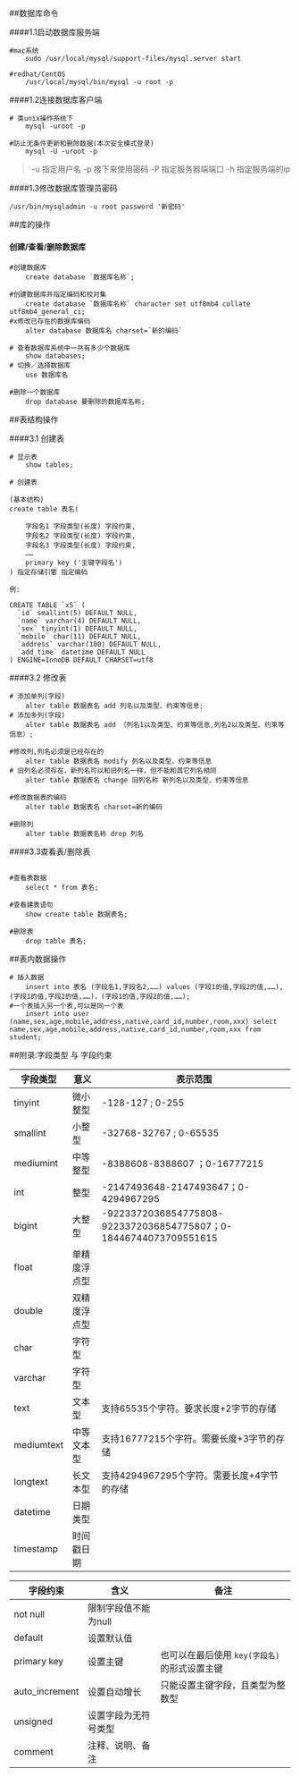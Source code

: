 ##数据库命令

####1.1启动数据库服务端

```mysql
#mac系统
    sudo /usr/local/mysql/support-files/mysql.server start

#redhat/CentOS
    /usr/local/mysql/bin/mysql -u root -p
```

####1.2连接数据库客户端
```mysql
# 类unix操作系统下
    mysql -uroot -p

#防止无条件更新和删除数据(本次安全模式登录)
    mysql -U -uroot -p
```
>-u 指定用户名
>-p 接下来使用密码
>-P 指定服务器端端口
>-h 指定服务端的ip

####1.3修改数据库管理员密码
```mysql
/usr/bin/mysqladmin -u root password '新密码'
```


##库的操作



#### 创建/查看/删除数据库
```mysql
#创建数据库
    create database `数据库名称`;

#创建数据库并指定编码和校对集
    create database `数据库名称` character set utf8mb4 collate utf8mb4_general_ci;
#x修改已存在的数据库编码
    alter database 数据库名 charset=`新的编码`

# 查看数据库系统中一共有多少个数据库
    show databases;
# 切换／选择数据库
    use 数据库名

#删除一个数据库
    drop database 要删除的数据库名称;
```

##表结构操作

####3.1 创建表

```mysql
# 显示表
    show tables;

# 创建表

(基本结构)
create table 表名(

	字段名1 字段类型(长度) 字段约束,
	字段名2 字段类型(长度) 字段约束,
	字段名3 字段类型(长度) 字段约束,
	……
    primary key ('主键字段名')
) 指定存储引擎 指定编码

例:

CREATE TABLE `x5` (
  `id` smallint(5) DEFAULT NULL,
  `name` varchar(4) DEFAULT NULL,
  `sex` tinyint(1) DEFAULT NULL,
  `mobile` char(11) DEFAULT NULL,
  `address` varchar(100) DEFAULT NULL,
  `add_time` datetime DEFAULT NULL
) ENGINE=InnoDB DEFAULT CHARSET=utf8
```

####3.2 修改表

```mysql
# 添加单列(字段)
    alter table 数据表名 add 列名以及类型、约束等信息;
# 添加多列(字段)
    alter table 数据表名 add （列名1以及类型、约束等信息,列名2以及类型、约束等信息）;

#修改列,列名必须是已经存在的
    alter table 数据表名 modify 列名以及类型、约束等信息
# 旧列名必须存在，新列名可以和旧列名一样，但不能和其它列名相同
    alter table 数据表名 change 旧列名称 新列名以及类型、约束等信息

#修改数据表的编码
    alter table 数据表名 charset=新的编码

#删除列
    alter table 数据表名称 drop 列名
```

####3.3查看表/删除表

```mysql

#查看表数据
    select * from 表名;

#查看建表语句
    show create table 数据表名;

#删除表
    drop table 表名;
```


##表内数据操作

```mysql
# 插入数据
    insert into 表名 (字段名1,字段名2,……) values (字段1的值,字段2的值,……),(字段1的值,字段2的值,……)，(字段1的值,字段2的值,……);
#一个表插入另一个表,可以是同一个表
    insert into user (name,sex,age,mobile,address,native,card_id,number,room,xxx) select name,sex,age,mobile,address,native,card_id,number,room,xxx from student;
```
##附录:字段类型 与 字段约束

| 字段类型   | 意义         | 表示范围                                                         |
|------------|--------------|------------------------------------------------------------------|
| tinyint    | 微小整型     | -128-127 ; 0-255                                                 |
| smallint   | 小整型       | -32768-32767 ; 0-65535                                           |
| mediumint  | 中等整型     | -8388608-8388607 ；0-16777215                                    |
| int        | 整型         | -2147493648-2147493647；0-4294967295                             |
| bigint     | 大整型       | -9223372036854775808-9223372036854775807；0-18446744073709551615 |
| float      | 单精度浮点型 |                                                                  |
| double     | 双精度浮点型 |                                                                  |
| char       | 字符型       |                                                                  |
| varchar    | 字符型       |                                                                  |
| text       | 文本型       | 支持65535个字符。要求长度+2字节的存储                            |
| mediumtext | 中等文本型   | 支持16777215个字符。需要长度+3字节的存储                         |
| longtext   | 长文本型     | 支持4294967295个字符。需要长度+4字节的存储                       |
| datetime   | 日期类型     |                                                                  |
| timestamp  | 时间戳日期   |                                                                  |



| 字段约束       | 含义                 | 备注                                         |
|----------------|----------------------|----------------------------------------------|
| not null       | 限制字段值不能为null |                                              |
| default        | 设置默认值           |                                              |
| primary key    | 设置主键             | 也可以在最后使用 `key(字段名)`的形式设置主键 |
| auto_increment | 设置自动增长         | 只能设置主键字段，且类型为整数型             |
| unsigned       | 设置字段为无符号类型 |                                              |
| comment        | 注释、说明、备注     |                                              |
